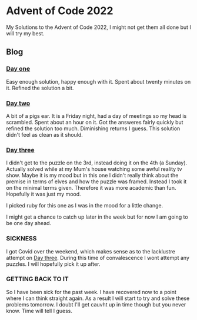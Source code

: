 # Advent of Code 2022

My Solutions to the Advent of Code 2022, I might not get them all done but I will try my best. 

## Blog

### [Day one](/01)

Easy enough solution, happy enough with it. Spent about twenty minutes on it.
Refined the solution a bit.

### [Day two](/02)

A bit of a pigs ear. It is a Friday night, had a day of meetings so my head is
scrambled. Spent about an hour on it. Got the answeres fairly quickly but
refined the solution too much. Diminishing returns I guess. This solution
didn't feel as clean as it should.

### [Day three](/03)

I didn't get to the puzzle on the 3rd, instead doing it on the 4th (a Sunday).
Actually solved while at my Mum's house watching some awful reality tv show.
Maybe it is my mood but in this one I didn't really think about the premise in
terms of elves and how the puzzle was framed. Instead I took it on the minimal
terms given. Therefore it was more academic than fun. Hopefully it was just my
mood.

I picked ruby for this one as I was in the mood for a little change.

I might get a chance to catch up later in the week but for now I am going to be
one day ahead.

### SICKNESS

I got Covid over the weekend, which makes sense as to the lacklustre attempt 
on [Day three](/03). During this time of convalescence I wont attempt any
puzzles. I will hopefully pick it up after.

### GETTING BACK TO IT

So I have been sick for the past week. I have recovered now to a point where I
can think straight again. As a result I will start to try and solve these problems
tomorrow. I doubt I'll get cauvht up in time though but you never know. Time will
tell I guess.
